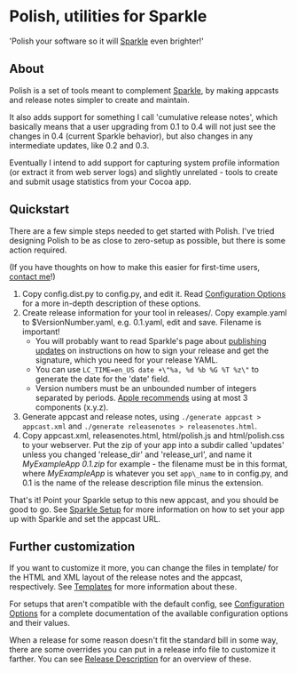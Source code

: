 Polish, utilities for Sparkle
=============================

'Polish your software so it will [Sparkle][0] even brighter!'

About
-----
Polish is a set of tools meant to complement [Sparkle][0], by making appcasts
and release notes simpler to create and maintain.

It also adds support for something I call 'cumulative release notes', which
basically means that a user upgrading from 0.1 to 0.4 will not just see the
changes in 0.4 (current Sparkle behavior), but also changes in any intermediate
updates, like 0.2 and 0.3.

Eventually I intend to add support for capturing system profile information (or
extract it from web server logs) and slightly unrelated - tools to create and
submit usage statistics from your Cocoa app.

Quickstart
----------
There are a few simple steps needed to get started with Polish. I've tried
designing Polish to be as close to zero-setup as possible, but there is some
action required.

(If you have thoughts on how to make this easier for first-time users, 
[contact me][3]!)

1. Copy config.dist.py to config.py, and edit it. Read 
   [Configuration Options][1] for a more in-depth description of these options.
2. Create release information for your tool in releases/. Copy example.yaml to
   $VersionNumber.yaml, e.g. 0.1.yaml, edit and save. Filename is important!
    * You will probably want to read Sparkle's page about [publishing
      updates][2] on instructions on how to sign your release and get the
      signature, which you need for your release YAML.
    * You can use `LC_TIME=en_US date +\"%a, %d %b %G %T %z\"` to generate the
      date for the 'date' field.
    * Version numbers must be an unbounded number of integers separated by
      periods. [Apple recommends][7] using at most 3 components (x.y.z).
3. Generate appcast and release notes, using `./generate appcast > appcast.xml`
   and `./generate releasenotes > releasenotes.html`.
4. Copy appcast.xml, releasenotes.html, html/polish.js and html/polish.css to
   your webserver. Put the zip of your app into a subdir called 'updates' unless
   you changed 'release\_dir' and 'release\_url', and name it *MyExampleApp
   0.1.zip* for example - the filename must be in this format, where
   *MyExampleApp* is whatever you set `app\_name` to in config.py, and 0.1 is
   the name of the release description file minus the extension.

That's it! Point your Sparkle setup to this new appcast, and you should be good
to go. See [Sparkle Setup][4] for more information on how to set your app up
with Sparkle and set the appcast URL.

Further customization
---------------------
If you want to customize it more, you can change the files in template/ for
the HTML and XML layout of the release notes and the appcast, respectively. See
[Templates][5] for more information about these.

For setups that aren't compatible with the default config, see 
[Configuration Options][1] for a complete documentation of the available
configuration options and their values.

When a release for some reason doesn't fit the standard bill in some way, there
are some overrides you can put in a release info file to customize it farther.
You can see [Release Description][6] for an overview of these.

[0]: http://sparkle.andymatuschak.org/
[1]: http://wiki.github.com/jorgenpt/Polish/configuration-options
[2]: http://wiki.github.com/andymatuschak/Sparkle/publishing-an-update
[3]: http://github.com/jorgenpt
[4]: http://wiki.github.com/andymatuschak/Sparkle/
[5]: http://wiki.github.com/jorgenpt/Polish/templates
[6]: http://wiki.github.com/jorgenpt/Polish/release-description
[7]: http://developer.apple.com/mac/library/technotes/tn/tn1132.html
